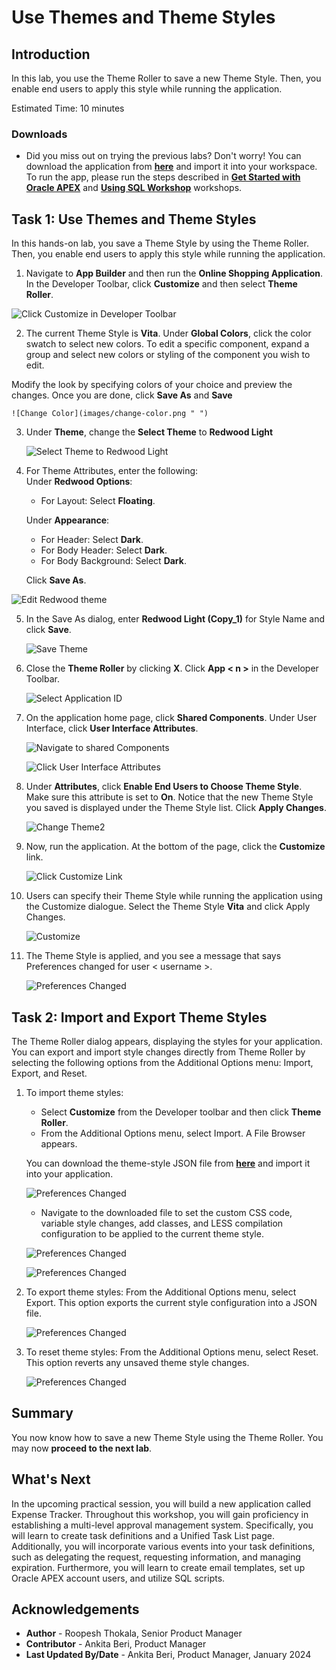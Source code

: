 # Use Themes and Theme Styles

## Introduction

In this lab, you use the Theme Roller to save a new Theme Style. Then, you enable end users to apply this style while running the application.

Estimated Time: 10 minutes

<!--
Watch the video below for a quick walkthrough of the lab.

[](youtube:lwQ3lvul9iE)

### Objectives
In this lab, you will:
- Set the following pages as public pages:
    - Products
    - Shopping Cart
    - Order Information

- Disable the Navigation Menu

- Enhance the Navigation Bar -->

### Downloads

- Did you miss out on trying the previous labs? Don't worry! You can download the application from **[here](files/hol14.sql)** and import it into your workspace. To run the app, please run the steps described in **[Get Started with Oracle APEX](https://apexapps.oracle.com/pls/apex/r/dbpm/livelabs/run-workshop?p210_wid=3509)** and **[Using SQL Workshop](https://apexapps.oracle.com/pls/apex/r/dbpm/livelabs/run-workshop?p210_wid=3524)** workshops.  


## Task 1: Use Themes and Theme Styles

In this hands-on lab, you save a Theme Style by using the Theme Roller. Then, you enable end users to apply this style while running the application.

1. Navigate to **App Builder** and then run the **Online Shopping Application**. In the Developer Toolbar, click **Customize** and then select **Theme Roller**.

  ![Click Customize in Developer Toolbar](images/navigate-to-theme-roller.png " ")

2. The current Theme Style is **Vita**. Under **Global Colors**, click the color swatch to select new colors.
To edit a specific component, expand a group and select new colors or styling of the component you wish to edit.

  Modify the look by specifying colors of your choice and preview the changes. Once you are done, click **Save As** and **Save**

    ![Change Color](images/change-color.png " ")

3. Under **Theme**, change the **Select Theme** to **Redwood Light**

    ![Select Theme to Redwood Light](images/change-theme.png " ")

4. For Theme Attributes, enter the following:  
    Under **Redwood Options**:
      - For Layout: Select **Floating**.  

    Under **Appearance**:
      - For Header: Select **Dark**.
      - For Body Header: Select **Dark**.
      - For Body Background: Select **Dark**.

    Click **Save As**.

  ![Edit Redwood theme](images/change-redwood-theme-options1.png " ")

5. In the Save As dialog, enter **Redwood Light (Copy_1)** for Style Name and click **Save**.

    ![Save Theme](images/click-save1.png " ")

6. Close the **Theme Roller** by clicking **X**. Click **App < n >** in the Developer Toolbar.

    ![Select Application ID](images/select-application.png " ")

7. On the application home page, click **Shared Components**. Under User Interface, click **User Interface Attributes**.

    ![Navigate to shared Components](images/select-shared-comp.png " ")

    ![Click User Interface Attributes](images/click-usa.png " ")

8. Under **Attributes**, click **Enable End Users to Choose Theme Style**. Make sure this attribute is set to **On**.
Notice that the new Theme Style you saved is displayed under the Theme Style list. Click **Apply Changes**.

    ![Change Theme2](images/change-usa.png " ")

9. Now, run the application. At the bottom of the page, click the **Customize** link.

    ![Click Customize Link](images/select-customize1.png " ")

10. Users can specify their Theme Style while running the application using the Customize dialogue. Select the Theme Style **Vita** and click Apply Changes.

    ![Customize](images/customize1.png " ")

11. The Theme Style is applied, and you see a message that says Preferences changed for user < username >.

    ![Preferences Changed](images/preferences-changed.png " ")

## Task 2: Import and Export Theme Styles
The Theme Roller dialog appears, displaying the styles for your application. You can export and import style changes directly from Theme Roller by selecting the following options from the Additional Options menu: Import, Export, and Reset.

1. To import theme styles:
     - Select **Customize** from the Developer toolbar and then click **Theme Roller**.
     - From the Additional Options menu, select Import. A File Browser appears.

     You can download the theme-style JSON file from [**here**](files/vita-new.json) and import it into your application.

     ![Preferences Changed](images/theme-import.png " ")

     - Navigate to the downloaded file to set the custom CSS code, variable style changes, add classes, and LESS compilation configuration to be applied to the current theme style.

     ![Preferences Changed](images/file-import.png " ")

     ![Preferences Changed](images/file-imported.png " ")

2. To export theme styles:
   From the Additional Options menu, select Export. This option exports the current style configuration into a JSON file.

     ![Preferences Changed](images/export-file.png " ")

3. To reset theme styles:
   From the Additional Options menu, select Reset.
   This option reverts any unsaved theme style changes.

     ![Preferences Changed](images/reset-file.png " ")

## Summary
You now know how to save a new Theme Style using the Theme Roller. You may now **proceed to the next lab**.

## What's Next
In the upcoming practical session, you will build a new application called Expense Tracker. Throughout this workshop, you will gain proficiency in establishing a multi-level approval management system. Specifically, you will learn to create task definitions and a Unified Task List page. Additionally, you will incorporate various events into your task definitions, such as delegating the request, requesting information, and managing expiration. Furthermore, you will learn to create email templates, set up Oracle APEX account users, and utilize SQL scripts.

## Acknowledgements
- **Author** - Roopesh Thokala, Senior Product Manager
- **Contributor** - Ankita Beri, Product Manager
- **Last Updated By/Date** - Ankita Beri, Product Manager, January 2024
